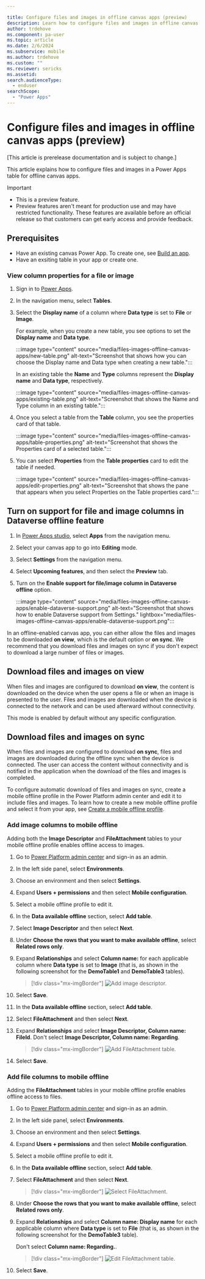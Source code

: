 ```yaml
---

title: Configure files and images in offline canvas apps (preview)
description: Learn how to configure files and images in offline canvas apps.
author: trdehove
ms.component: pa-user
ms.topic: article
ms.date: 2/6/2024
ms.subservice: mobile
ms.author: trdehove
ms.custom: ""
ms.reviewer: sericks
ms.assetid: 
search.audienceType: 
  - enduser
searchScope:
  - "Power Apps"
---
```


# Configure files and images in offline canvas apps (preview)

[This article is prerelease documentation and is subject to change.]

This article explains how to configure files and images in a Power Apps table for offline canvas apps.

> [!Important]
>
> - This is a preview feature.
> - Preview features aren't meant for production use and may have restricted functionality. These features are available before an official release so that customers can get early access and provide feedback.

## Prerequisites

- Have an existing canvas Power App. To create one, see [Build an app](/maker/canvas-apps/getting-started#build-an-app).
- Have an exsiting table in your app or create one.

### View column properties for a file or image

1. Sign in to [Power Apps](https://make.powerapps.com).

1. In the navigation menu, select **Tables**.

1. Select the **Display name** of a column where **Data type** is set to **File** or **Image**.

   For example, when you create a new table, you see options to set the **Display name** and **Data type**.

   :::image type="content" source="media/files-images-offline-canvas-apps/new-table.png" alt-text="Screenshot that shows how you can choose the Display name and Data type when creating a new table.":::

   In an existing table the **Name** and **Type** columns represent the **Display name** and **Data type**, respectively.

   :::image type="content" source="media/files-images-offline-canvas-apps/existing-table.png" alt-text="Screenshot that shows the Name and Type column in an existing table.":::

1. Once you select a table from the **Table** column, you see the properties card of that table.

   :::image type="content" source="media/files-images-offline-canvas-apps/table-properties.png" alt-text="Screenshot that shows the Properties card of a selected table.":::

1. You can select **Properties** from the **Table properties** card to edit the table if needed.

   :::image type="content" source="media/files-images-offline-canvas-apps/edit-properties.png" alt-text="Screenshot that shows the pane that appears when you select Properties on the Table properties card.":::

## Turn on support for file and image columns in Dataverse offline feature

1. In [Power Apps studio](../maker/canvas-apps/power-apps-studio.md), select **Apps** from the navigation menu.

1. Select your canvas app to go into **Editing** mode.

1. Select **Settings** from the navigation menu.

1. Select **Upcoming features**, and then select the **Preview** tab.

1. Turn on the **Enable support for file/image column in Dataverse offline** option.

   :::image type="content" source="media/files-images-offline-canvas-apps/enable-dataverse-support.png" alt-text="Screenshot that shows how to enable Dataverse support from Settings." lightbox="media/files-images-offline-canvas-apps/enable-dataverse-support.png":::

In an offline-enabled canvas app, you can either allow the files and images to be downloaded **on view**, which is the default option or **on sync**. We recommend that you download files and images on sync if you don't expect to download a large number of files or images.

## Download files and images on view

When files and images are configured to download **on view**, the content is downloaded on the device when the user opens a file or when an image is presented to the user. Files and images are downloaded when the device is connected to the network and can be used afterward without connectivity.

This mode is enabled by default without any specific configuration.

## Download files and images on sync

When files and images are configured to download **on sync**, files and images are downloaded during the offline sync when the device is connected. The user can access the content without connectivity and is notified in the application when the download of the files and images is completed.

To configure automatic download of files and images on sync, create a mobile offline profile in the Power Platform admin center and edit it to include files and images. To learn how to create a new mobile offline profile and select it from your app, see [Create a mobile offline profile](canvas-mobile-offline-setup.md#create-a-mobile-offline-profile).

### Add image columns to mobile offline

Adding both the **Image Descriptor** and **FileAttachment** tables to your mobile offline profile enables offline access to images.

1. Go to [Power Platform admin center](https://admin.powerplatform.microsoft.com) and sign-in as an admin.

1. In the left side panel, select **Environments**.

1. Choose an environment and then select **Settings**.

1. Expand **Users + permissions** and then select **Mobile configuration**.

1. Select a mobile offline profile to edit it.

1. In the **Data available offline** section, select **Add table**.

1. Select **Image Descriptor** and then select **Next**.

1. Under **Choose the rows that you want to make available offline**, select **Related rows only**.

1. Expand **Relationships** and select **Column name:** for each applicable column where **Data type** is set to **Image** (that is, as shown in the following screenshot for the **DemoTable1** and **DemoTable3** tables).

    > [!div class="mx-imgBorder"]
    > ![Add image descriptor.](media/offline-file-images-2.png "Add image descriptor")
  
1. Select **Save**.

1. In the **Data available offline** section, select **Add table**.

1. Select **FileAttachment** and then select **Next**.

1. Expand **Relationships** and select **Image Descriptor, Column name: FileId**. Don't select **Image Descriptor, Column name: Regarding**.

    > [!div class="mx-imgBorder"]
    > ![Add FileAttachment table.](media/mobile-offline-edit-image.png "Add FileAttachment table")

1. Select **Save**.

### Add file columns to mobile offline

Adding the **FileAttachment** tables in your mobile offline profile enables offline access to files.

1. Go to [Power Platform admin center](https://admin.powerplatform.microsoft.com) and sign-in as an admin.

1. In the left side panel, select **Environments**.

1. Choose an environment and then select **Settings**.

1. Expand **Users + permissions**  and then select **Mobile configuration**.

1. Select a mobile offline profile to edit it.

1. In the **Data available offline** section, select **Add table**.

1. Select **FileAttachment** and then select **Next**.

   > [!div class="mx-imgBorder"]
    >![Select FileAttachment.](media/offline-file-images-4.png "Select FileAttachment")

1. Under **Choose the rows that you want to make available offline**, select **Related rows only**.

1. Expand **Relationships** and select **Column name: Display name** for each applicable column where **Data type** is set to **File** (that is, as shown in the following screenshot for the **DemoTable3** table).

      Don't select **Column name: Regarding.**.

    > [!div class="mx-imgBorder"]
    >![Edit FileAttachment table.](media/offline-file-images-9.png "Edit FileAttachment table.")

1. Select **Save**.

